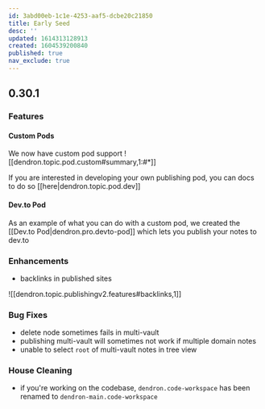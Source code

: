 ```yaml
---
id: 3abd00eb-1c1e-4253-aaf5-dcbe20c21850
title: Early Seed
desc: ''
updated: 1614313128913
created: 1604539200840
published: true
nav_exclude: true
---
```


## 0.30.1

### Features

#### Custom Pods

We now have custom pod support
![[dendron.topic.pod.custom#summary,1:#*]]

If you are interested in developing your own publishing pod, you can docs to do so [[here|dendron.topic.pod.dev]]

#### Dev.to Pod

As an example of what you can do with a custom pod, we created the [[Dev.to Pod|dendron.pro.devto-pod]] which lets you publish your notes to dev.to

### Enhancements
- backlinks in published sites 

![[dendron.topic.publishingv2.features#backlinks,1]]

### Bug Fixes
- delete node sometimes fails in multi-vault
- publishing multi-vault will sometimes not work if multiple domain notes
- unable to select `root` of multi-vault notes in tree view

### House Cleaning
- if you're working on the codebase, `dendron.code-workspace` has been renamed to `dendron-main.code-workspace`
